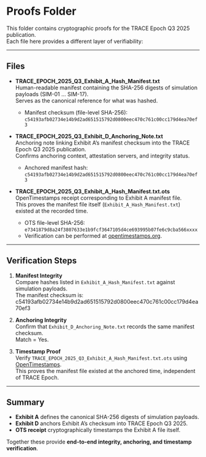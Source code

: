 # Proofs Folder

This folder contains cryptographic proofs for the TRACE Epoch Q3 2025 publication.  
Each file here provides a different layer of verifiability:

---

## Files

- **TRACE_EPOCH_2025_Q3_Exhibit_A_Hash_Manifest.txt**  
  Human-readable manifest containing the SHA-256 digests of simulation payloads (SIM-01 … SIM-17).  
  Serves as the canonical reference for what was hashed.  
  - Manifest checksum (file-level SHA-256):  
    `c54193afb02734e14b9d2ad651515792d0800eec470c761c00cc179d4ea70ef3`

- **TRACE_EPOCH_2025_Q3_Exhibit_D_Anchoring_Note.txt**  
  Anchoring note linking Exhibit A’s manifest checksum into the TRACE Epoch Q3 2025 publication.  
  Confirms anchoring context, attestation servers, and integrity status.  
  - Anchored manifest hash:  
    `c54193afb02734e14b9d2ad651515792d0800eec470c761c00cc179d4ea70ef3`

- **TRACE_EPOCH_2025_Q3_Exhibit_A_Hash_Manifest.txt.ots**  
  OpenTimestamps receipt corresponding to Exhibit A manifest file.  
  This proves the manifest file itself (`Exhibit_A_Hash_Manifest.txt`) existed at the recorded time.  
  - OTS file-level SHA-256:  
    `e7341879d8a24f3807633e1b9fcf3647105d4ce693995b07fe6c9cba566xxxx`  
  - Verification can be performed at [opentimestamps.org](https://opentimestamps.org).

---

## Verification Steps

1. **Manifest Integrity**  
   Compare hashes listed in `Exhibit_A_Hash_Manifest.txt` against simulation payloads.  
   The manifest checksum is: c54193afb02734e14b9d2ad651515792d0800eec470c761c00cc179d4ea70ef3

2. **Anchoring Integrity**  
Confirm that `Exhibit_D_Anchoring_Note.txt` records the same manifest checksum.  
Match = Yes.

3. **Timestamp Proof**  
Verify `TRACE_EPOCH_2025_Q3_Exhibit_A_Hash_Manifest.txt.ots` using [OpenTimestamps](https://opentimestamps.org).  
This proves the manifest file existed at the anchored time, independent of TRACE Epoch.

---

## Summary

- **Exhibit A** defines the canonical SHA-256 digests of simulation payloads.  
- **Exhibit D** anchors Exhibit A’s checksum into TRACE Epoch Q3 2025.  
- **OTS receipt** cryptographically timestamps the Exhibit A file itself.  

Together these provide **end-to-end integrity, anchoring, and timestamp verification**.
